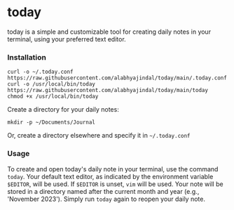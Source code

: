 # today

today is a simple and customizable tool for creating daily notes in your terminal, using your preferred text editor.

### Installation

```
curl -o ~/.today.conf https://raw.githubusercontent.com/alabhyajindal/today/main/.today.conf
curl -o /usr/local/bin/today https://raw.githubusercontent.com/alabhyajindal/today/main/today
chmod +x /usr/local/bin/today
```

Create a directory for your daily notes:

```
mkdir -p ~/Documents/Journal
```

Or, create a directory elsewhere and specify it in `~/.today.conf`


### Usage

To create and open today's daily note in your terminal, use the command `today`. Your default text editor, as indicated by the environment variable `$EDITOR`, will be used. If `$EDITOR` is unset, `vim` will be used. Your note will be stored in a directory named after the current month and year (e.g., 'November 2023'). Simply run `today` again to reopen your daily note.
